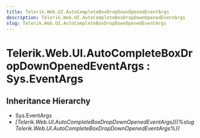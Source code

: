 ```yaml
---
title: Telerik.Web.UI.AutoCompleteBoxDropDownOpenedEventArgs
description: Telerik.Web.UI.AutoCompleteBoxDropDownOpenedEventArgs
slug: Telerik.Web.UI.AutoCompleteBoxDropDownOpenedEventArgs
---
```


# Telerik.Web.UI.AutoCompleteBoxDropDownOpenedEventArgs : Sys.EventArgs

## Inheritance Hierarchy

* Sys.EventArgs
* *[Telerik.Web.UI.AutoCompleteBoxDropDownOpenedEventArgs]({%slug Telerik.Web.UI.AutoCompleteBoxDropDownOpenedEventArgs%})*

